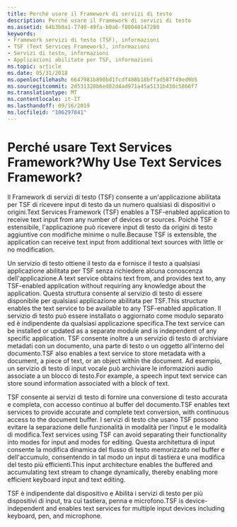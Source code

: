 ```yaml
---
title: Perché usare il Framework di servizi di testo
description: Perché usare il Framework di servizi di testo
ms.assetid: 64b3b0a1-7740-49fa-b0a6-f80040147280
keywords:
- Framework servizi di testo (TSF), informazioni
- TSF (Text Services Framework), informazioni
- Servizi di testo, informazioni
- Applicazioni abilitate per TSF, informazioni
ms.topic: article
ms.date: 05/31/2018
ms.openlocfilehash: 6647981b890bd1fcdf488b18bffad587f49ed9b5
ms.sourcegitcommit: 2d531328b6ed82d4ad971a45a5131b430c5866f7
ms.translationtype: MT
ms.contentlocale: it-IT
ms.lasthandoff: 09/16/2019
ms.locfileid: "106297841"
---
```

# <a name="why-use-text-services-framework"></a><span data-ttu-id="515f6-107">Perché usare Text Services Framework?</span><span class="sxs-lookup"><span data-stu-id="515f6-107">Why Use Text Services Framework?</span></span>

<span data-ttu-id="515f6-108">Il Framework di servizi di testo (TSF) consente a un'applicazione abilitata per TSF di ricevere input di testo da un numero qualsiasi di dispositivi o origini.</span><span class="sxs-lookup"><span data-stu-id="515f6-108">Text Services Framework (TSF) enables a TSF-enabled application to receive text input from any number of devices or sources.</span></span> <span data-ttu-id="515f6-109">Poiché TSF è estensibile, l'applicazione può ricevere input di testo da origini di testo aggiuntive con modifiche minime o nulle.</span><span class="sxs-lookup"><span data-stu-id="515f6-109">Because TSF is extensible, the application can receive text input from additional text sources with little or no modification.</span></span>

<span data-ttu-id="515f6-110">Un servizio di testo ottiene il testo da e fornisce il testo a qualsiasi applicazione abilitata per TSF senza richiedere alcuna conoscenza dell'applicazione.</span><span class="sxs-lookup"><span data-stu-id="515f6-110">A text service obtains text from, and provides text to, any TSF-enabled application without requiring any knowledge about the application.</span></span> <span data-ttu-id="515f6-111">Questa struttura consente al servizio di testo di essere disponibile per qualsiasi applicazione abilitata per TSF.</span><span class="sxs-lookup"><span data-stu-id="515f6-111">This structure enables the text service to be available to any TSF-enabled application.</span></span> <span data-ttu-id="515f6-112">Il servizio di testo può essere installato o aggiornato come modulo separato ed è indipendente da qualsiasi applicazione specifica.</span><span class="sxs-lookup"><span data-stu-id="515f6-112">The text service can be installed or updated as a separate module and is independent of any specific application.</span></span> <span data-ttu-id="515f6-113">TSF consente inoltre a un servizio di testo di archiviare metadati con un documento, una parte di testo o un oggetto all'interno del documento.</span><span class="sxs-lookup"><span data-stu-id="515f6-113">TSF also enables a text service to store metadata with a document, a piece of text, or an object within the document.</span></span> <span data-ttu-id="515f6-114">Ad esempio, un servizio di testo di input vocale può archiviare le informazioni audio associate a un blocco di testo.</span><span class="sxs-lookup"><span data-stu-id="515f6-114">For example, a speech input text service can store sound information associated with a block of text.</span></span>

<span data-ttu-id="515f6-115">TSF consente ai servizi di testo di fornire una conversione di testo accurata e completa, con accesso continuo al buffer del documento.</span><span class="sxs-lookup"><span data-stu-id="515f6-115">TSF enables text services to provide accurate and complete text conversion, with continuous access to the document buffer.</span></span> <span data-ttu-id="515f6-116">I servizi di testo che usano TSF possono evitare la separazione delle funzionalità in modalità per l'input e le modalità di modifica.</span><span class="sxs-lookup"><span data-stu-id="515f6-116">Text services using TSF can avoid separating their functionality into modes for input and modes for editing.</span></span> <span data-ttu-id="515f6-117">Questa architettura di input consente la modifica dinamica del flusso di testo memorizzato nel buffer e dell'accumulo, consentendo in tal modo un input di tastiera e una modifica del testo più efficienti.</span><span class="sxs-lookup"><span data-stu-id="515f6-117">This input architecture enables the buffered and accumulating text stream to change dynamically, thereby enabling more efficient keyboard input and text editing.</span></span>

<span data-ttu-id="515f6-118">TSF è indipendente dal dispositivo e Abilita i servizi di testo per più dispositivi di input, tra cui tastiera, penna e microfono.</span><span class="sxs-lookup"><span data-stu-id="515f6-118">TSF is device-independent and enables text services for multiple input devices including keyboard, pen, and microphone.</span></span>

 

 




